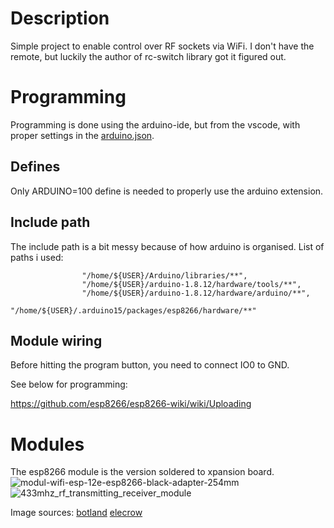 # Description

Simple project to enable control over RF sockets via WiFi.
I don't have the remote, but luckily the author of rc-switch library got it figured out.

# Programming

Programming is done using the arduino-ide, but from the vscode, with proper settings in the [arduino.json](arduino.json).

## Defines

Only ARDUINO=100 define is needed to properly use the arduino extension.

## Include path

The include path is a bit messy because of how arduino is organised. List of paths i used:

```
                "/home/${USER}/Arduino/libraries/**",
                "/home/${USER}/arduino-1.8.12/hardware/tools/**",
                "/home/${USER}/arduino-1.8.12/hardware/arduino/**",
                "/home/${USER}/.arduino15/packages/esp8266/hardware/**"
```

## Module wiring

Before hitting the program button, you need to connect IO0 to GND.

See below for programming:

https://github.com/esp8266/esp8266-wiki/wiki/Uploading

# Modules

The esp8266 module is the version soldered to xpansion board.
![modul-wifi-esp-12e-esp8266-black-adapter-254mm](https://user-images.githubusercontent.com/3448668/147832301-c3239fcc-fb80-4990-9d46-653947eab890.jpg)
![433mhz_rf_transmitting_receiver_module](https://user-images.githubusercontent.com/3448668/147832352-d161d011-2d24-4da0-a674-55390004a326.jpg)

Image sources: [botland](https://www.google.com/url?sa=i&url=https%3A%2F%2Fbotland.com.pl%2Fprodukty-wycofane%2F7381-modul-wifi-esp-12e-esp8266-black-adapter-254mm.html&psig=AOvVaw2j45rqQh0SF_r7CS-p6vby&ust=1641054161393000&source=images&cd=vfe&ved=0CAsQjRxqFwoTCOijw7C6jvUCFQAAAAAdAAAAABAD)
[elecrow](https://www.google.com/url?sa=i&url=https%3A%2F%2Fwww.elecrow.com%2F433mhz-rf-transmitting-module-p-372.html&psig=AOvVaw1zxgRG3AJPngb0XvC0hrDh&ust=1641054277411000&source=images&cd=vfe&ved=0CAsQjRxqFwoTCIjGgvK5jvUCFQAAAAAdAAAAABAD)
